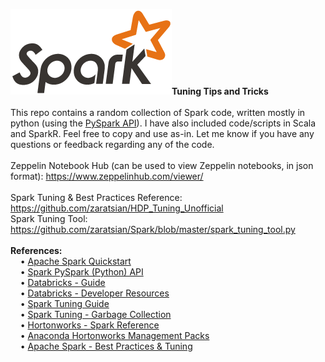<img src="Apache_Spark_logo.png" class="inline"/><b>Tuning Tips and Tricks</b></h3>
<br>
<br>This repo contains a random collection of Spark code, written mostly in python (using the <a href="http://spark.apache.org/docs/latest/api/python/index.html">PySpark API</a>). I have also included code/scripts in Scala and SparkR. Feel free to copy and use as-in. Let me know if you have any questions or feedback regarding any of the code.
<br>
<br>Zeppelin Notebook Hub (can be used to view Zeppelin notebooks, in json format): https://www.zeppelinhub.com/viewer/
<br>
<br>Spark Tuning & Best Practices Reference: https://github.com/zaratsian/HDP_Tuning_Unofficial
<br>Spark Tuning Tool: https://github.com/zaratsian/Spark/blob/master/spark_tuning_tool.py
<br>
<br><b>References:</b>
<br>&nbsp;&nbsp;&nbsp;&nbsp;&bull;&nbsp;<a href="http://spark.apache.org/docs/latest/quick-start.html">Apache Spark Quickstart</a>
<br>&nbsp;&nbsp;&nbsp;&nbsp;&bull;&nbsp;<a href="http://spark.apache.org/docs/latest/api/python/index.html">Spark PySpark (Python) API</a>
<br>&nbsp;&nbsp;&nbsp;&nbsp;&bull;&nbsp;<a href="https://docs.cloud.databricks.com/docs/latest/databricks_guide/index.html#00%20Welcome%20to%20Databricks.html">Databricks - Guide</a>
<br>&nbsp;&nbsp;&nbsp;&nbsp;&bull;&nbsp;<a href="https://sparkhub.databricks.com/resources/">Databricks - Developer Resources</a>
<br>&nbsp;&nbsp;&nbsp;&nbsp;&bull;&nbsp;<a href="https://spark.apache.org/docs/latest/tuning.html">Spark Tuning Guide</a>
<br>&nbsp;&nbsp;&nbsp;&nbsp;&bull;&nbsp;<a href="https://databricks.com/blog/2015/05/28/tuning-java-garbage-collection-for-spark-applications.html">Spark Tuning - Garbage Collection</a>
<br>&nbsp;&nbsp;&nbsp;&nbsp;&bull;&nbsp;<a href="http://docs.hortonworks.com/HDPDocuments/HDP2/HDP-2.5.3/bk_spark-component-guide/content/ch_introduction-spark.html">Hortonworks - Spark Reference</a>
<br>&nbsp;&nbsp;&nbsp;&nbsp;&bull;&nbsp;<a href="https://www.continuum.io/blog/developer-blog/self-service-open-data-science-custom-anaconda-management-packs-hortonworks-hdp">Anaconda Hortonworks Management Packs</a>
<br>&nbsp;&nbsp;&nbsp;&nbsp;&bull;&nbsp;<a href="https://www.gitbook.com/book/umbertogriffo/apache-spark-best-practices-and-tuning/details">Apache Spark - Best Practices & Tuning</a>
<br>
